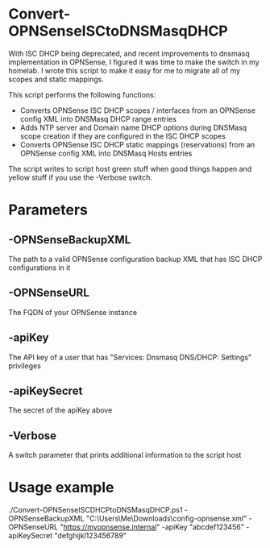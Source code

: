 # Convert-OPNSenseISCtoDNSMasqDHCP
With ISC DHCP being deprecated, and recent improvements to dnsmasq implementation in OPNSense, I figured it was time to make the switch in my homelab. I wrote this script to make it easy for me to migrate all of my scopes and static mappings.

This script performs the following functions:
- Converts OPNSense ISC DHCP scopes / interfaces from an OPNSense config XML into DNSMasq DHCP range entries
- Adds NTP server and Domain name DHCP options during DNSMasq scope creation if they are configured in the ISC DHCP scopes
- Converts OPNSense ISC DHCP static mappings (reservations) from an OPNSense config XML into DNSMasq Hosts entries

The script writes to script host green stuff when good things happen and yellow stuff if you use the -Verbose switch.

# Parameters
## -OPNSenseBackupXML
The path to a valid OPNSense configuration backup XML that has ISC DHCP configurations in it

## -OPNSenseURL
The FQDN of your OPNSense instance

## -apiKey
The API key of a user that has "Services: Dnsmasq DNS/DHCP: Settings" privileges

## -apiKeySecret
The secret of the apiKey above

## -Verbose
A switch parameter that prints additional information to the script host

# Usage example
./Convert-OPNSenseISCDHCPtoDNSMasqDHCP.ps1 -OPNSenseBackupXML "C:\Users\Me\Downloads\config-opnsense.xml" -OPNSenseURL "https://myopnsense.internal" -apiKey "abcdef123456" -apiKeySecret "defghijkl123456789"

